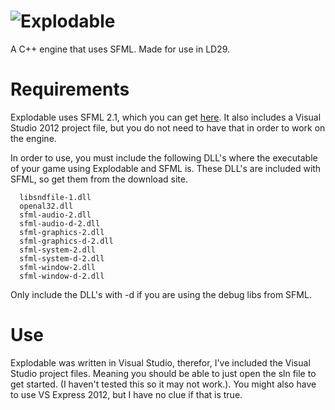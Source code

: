 ![Explodable](http://i.imgur.com/2F0w1IU.png)
==========

A C++ engine that uses SFML. Made for use in LD29.

Requirements
==========

Explodable uses SFML 2.1, which you can get [here](http://www.sfml-dev.org/download.php "SFML 2.1 downloads."). It also includes a Visual Studio 2012 project file, but you do not need to have that in order to work on the engine.

In order to use, you must include the following DLL's where the executable of your game using Explodable and SFML is. These DLL's are included with SFML, so get them from the download site.

```
  libsndfile-1.dll
  openal32.dll
  sfml-audio-2.dll
  sfml-audio-d-2.dll
  sfml-graphics-2.dll
  sfml-graphics-d-2.dll
  sfml-system-2.dll
  sfml-system-d-2.dll
  sfml-window-2.dll
  sfml-window-d-2.dll
```

Only include the DLL's with -d if you are using the debug libs from SFML.

Use
==========

Explodable was written in Visual Studio, therefor, I've included the Visual Studio project files. Meaning you should be able to just open the sln file to get started. (I haven't tested this so it may not work.). You might also have to use VS Express 2012, but I have no clue if that is true.
